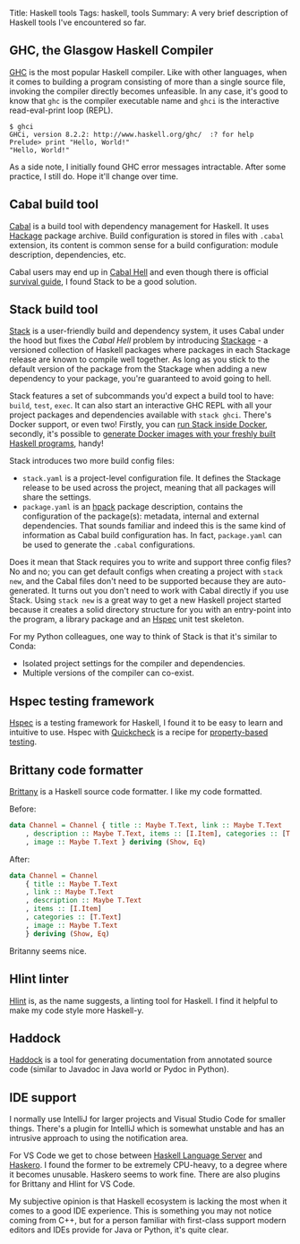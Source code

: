 Title: Haskell tools
Tags: haskell, tools
Summary: A very brief description of Haskell tools I've encountered so far.

## GHC, the Glasgow Haskell Compiler

[GHC](https://www.haskell.org/ghc/) is the most popular Haskell compiler. Like with other
languages, when it comes to building a program consisting of more than a single source file,
invoking the compiler directly becomes unfeasible. In any case, it's good to know that `ghc` is
the compiler executable name and `ghci` is the interactive read-eval-print loop (REPL).

    $ ghci
    GHCi, version 8.2.2: http://www.haskell.org/ghc/  :? for help
    Prelude> print "Hello, World!"
    "Hello, World!"

As a side note, I initially found GHC error messages intractable. After some practice, I still do.
Hope it'll change over time.

## Cabal build tool

[Cabal](https://www.haskell.org/cabal/) is a build tool with dependency management for Haskell.
It uses [Hackage](http://hackage.haskell.org/) package archive. Build configuration is stored in
files with `.cabal` extension, its content is common sense for a build configuration:
module description, dependencies, etc.

Cabal users may end up in [Cabal Hell](https://en.wikipedia.org/wiki/Cabal_(software)#Criticism)
and even though there is official [survival guide](https://wiki.haskell.org/Cabal/Survival), I found
Stack to be a good solution.

## Stack build tool

[Stack](https://docs.haskellstack.org/en/stable/README/) is a user-friendly build and dependency system,
it uses Cabal under the hood but fixes the *Cabal Hell* problem by introducing 
[Stackage](https://www.stackage.org/) - a versioned collection of Haskell packages where packages in 
each Stackage release are known to compile well together. As long as you stick to the default version of
the package from the Stackage when adding a new dependency to your package, you're guaranteed to avoid
going to hell.

Stack features a set of subcommands you'd expect a build tool to have: `build`, `test`,
`exec`. It can also start an interactive GHC REPL with all your project packages and dependencies
available with `stack ghci`. There's Docker support, or even two! Firstly, you can
[run Stack inside Docker](https://docs.haskellstack.org/en/stable/docker_integration/), secondly,
it's possible to [generate Docker images with your freshly built Haskell programs](https://docs.haskellstack.org/en/stable/GUIDE/#docker),
handy!

Stack introduces two more build config files:

* `stack.yaml` is a project-level configuration file. It defines the Stackage release to be used
  across the project, meaning that all packages will share the settings.
* `package.yaml` is an [hpack](https://github.com/sol/hpack) package description, contains the
  configuration of the package(s): metadata, internal and external dependencies. That sounds familiar and
  indeed this is the same kind of information as Cabal build configuration has. In fact, `package.yaml`
  can be used to generate the `.cabal` configurations.

Does it mean that Stack requires you to write and support three config files? No and no; you can get
default configs when creating a project with `stack new`, and the Cabal files don't need to be supported
because they are auto-generated. It turns out you don't need to work with Cabal directly if you use Stack.
Using `stack new` is a great way to get a new Haskell project started because it creates a solid directory
structure for you with an entry-point into the program, a library package and an [Hspec](TODO) unit test
skeleton.

For my Python colleagues, one way to think of Stack is that it's similar to Conda:

* Isolated project settings for the compiler and dependencies.
* Multiple versions of the compiler can co-exist.

## Hspec testing framework

[Hspec](https://hspec.github.io/) is a testing framework for Haskell, I found it to be easy to learn
and intuitive to use. Hspec with [Quickcheck](https://hspec.github.io/quickcheck.html) is a recipe
for [property-based testing](http://blog.jessitron.com/2013/04/property-based-testing-what-is-it.html).

## Brittany code formatter

[Brittany](https://github.com/lspitzner/brittany) is a Haskell source code formatter. I like my code
formatted.

Before:

```Haskell
data Channel = Channel { title :: Maybe T.Text, link :: Maybe T.Text
    , description :: Maybe T.Text, items :: [I.Item], categories :: [T.Text]
    , image :: Maybe T.Text } deriving (Show, Eq)
```

After:

```Haskell
data Channel = Channel
    { title :: Maybe T.Text
    , link :: Maybe T.Text
    , description :: Maybe T.Text
    , items :: [I.Item]
    , categories :: [T.Text]
    , image :: Maybe T.Text
    } deriving (Show, Eq)
```

Britanny seems nice.

## Hlint linter

[Hlint](https://github.com/ndmitchell/hlint) is, as the name suggests, a linting tool for Haskell. I
find it helpful to make my code style more Haskell-y.

## Haddock

[Haddock](https://www.haskell.org/haddock/) is a tool for generating documentation from annotated
source code (similar to Javadoc in Java world or Pydoc in Python).

## IDE support

I normally use IntelliJ for larger projects and Visual Studio Code for smaller things. There's a
plugin for IntelliJ which is somewhat unstable and has an intrusive approach to using the notification
area.

For VS Code we get to chose between [Haskell Language Server](https://github.com/alanz/vscode-hie-server)
and [Haskero](https://github.com/commercialhaskell/intero). I found the former to be extremely CPU-heavy,
to a degree where it becomes unusable. Haskero seems to work fine. There are also plugins for Brittany and
Hlint for VS Code.

My subjective opinion is that Haskell ecosystem is lacking the most when it comes to a good IDE experience.
This is something you may not notice coming from C++, but for a person familiar with first-class support
modern editors and IDEs provide for Java or Python, it's quite clear.
